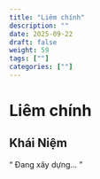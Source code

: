 ```yaml
---
title: "Liêm chính"
description: ""
date: 2025-09-22
draft: false
weight: 59
tags: [""]
categories: [""]
---
```


# Liêm chính

<!-- **Mã:** 
**Nhóm:**  -->

## Khái Niệm

“ 
Đang xây dựng...
”